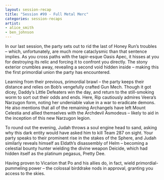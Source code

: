 ```yaml
---
layout: session-recap
title: "Session #99 - Full Metal Merc"
categories: session-recaps
artist: 
- alice_smith
- ben_johnson
---
```


In our last session, the party sets out to rid the last of Honey Run’s troubles – which, unfortunately, are much more cataclysmic than that sentence implies. As you cross paths with the tapir-esque Oasis Apec, it hisses at you for destroying its relic and forcing it to confront you directly. The stony exterior crumbles away, revealing a second void hidden inside – making this the first primordial union the party has encountered. 

Learning from their previous, primordial brawl – the party keeps their distance and relies on Bob’s vengefully crafted Gun Mech. Though it got dicey, Daddy’s Little Defeaters win the day, and return to the still-smoking worm to sort out their odds and ends. Here, Rip cautiously admires Veera’s Narzugon form, noting her undeniable value in a war to eradicate demons. He also mentions that all of the remaining Archangels have left Mount Celestia and allied themselves with the Archdevil Asmodeus – likely to aid in the inception of this new Narzugon legion. 

To round out the evening, Judah throws a soul engine head to sand, asking why this dark entity would have asked him to kill Team 287 on sight. Your party speaks to their prominent rise in the stakes of the Sphere, and Judah similarly reveals himself as Eldath’s disassembly of Helm – becoming a celestial bounty hunter wielding the divine weapon Deicide, which had hidden itself as the platinum pegasus, Pretty Dee.

Having proven to Vicarion that Po and his allies do, in fact, wield primordial-pummeling power – the colossal birddrake nods in approval, granting you access to the skies.
